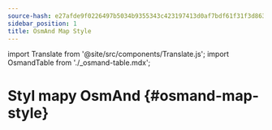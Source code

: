 ```yaml
---
source-hash: e27afde9f0226497b5034b9355343c423197413d0af7bdf61f31f3d86311f7e5
sidebar_position: 1
title: OsmAnd Map Style
---
```


import Translate from '@site/src/components/Translate.js';
import OsmandTable from './_osmand-table.mdx';

# Styl mapy OsmAnd {#osmand-map-style}
<Translate android="yes" id="default_render_descr" />

<OsmandTable/>